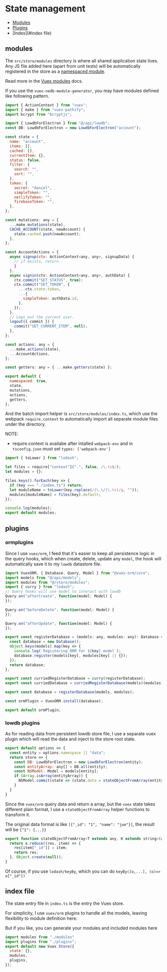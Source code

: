 # State management

- [Modules](#modules)
- [Plugins](#plugins)
- [Index](#index file)

## modules

The `src/store/modules` directory is where all shared application state lives. Any JS file added here (apart from unit tests) will be automatically registered in the store as a [namespaced module](https://vuex.vuejs.org/en/modules.html#namespacing).

Read more in the [Vuex modules](https://vuex.vuejs.org/en/modules.html) docs.

If you use the `vuex-nedb-module-generator`, you may have modules defined like
following pattern.

```javascript
import { ActionContext } from "vuex";
import { make } from "vuex-pathify";
import bcrypt from "bcryptjs";

import { LowdbForElectron } from "@/api/lowdb";
const DB: LowdbForElectron = new LowdbForElectron("account");

const state = {
  name: "account",
  items: [],
  cached: [],
  currentItem: {},
  status: false,
  filter: {
    search: "",
    sort: "",
  },
  token: {
    secret: "daniel",
    simpleToken: "",
    netlifyToken: "",
    firebaseToken: "",
  },
};

const mutations: any = {
  ...make.mutations(state),
  CACHE_ACCOUNT(state, newAccount) {
    state.cached.push(newAccount);
  },
};

const AccountActions = {
  async signup(ctx: ActionContext<any, any>, signupData) {
    // if exists, return
    }
  },
  async signin(ctx: ActionContext<any, any>, authData) {
    ctx.commit("SET_STATUS", true);
    ctx.commit("SET_TOKEN", {
      ...ctx.state.token,
      ...{
        simpleToken: authData.id,
      },
    });
  },
  // Logs out the current user.
  logout({ commit }) {
    commit("SET_CURRENT_ITEM", null);
  },
};

const actions: any = {
  ...make.actions(state),
  ...AccountActions,
};

const getters: any = { ...make.getters(state) };

export default {
  namespaced: true,
  state,
  mutations,
  actions,
  getters,
};
```

And the batch import helper is `src/store/modules/index.ts`, which use the
webpack `require.context` to automatically import all separate module files
under the directory.

NOTE:
 *  require.context is availabe after intalled `webpack-env` and in `tsconfig.json` must set `types: ['webpack-env']`

```javascript
import { toLower } from "lodash";

let files = require["context"](".", false, /\.ts$/);
let modules = {};

files.keys().forEach(key => {
  if (key === "./index.ts") return;
  let moduleName = toLower(key.replace(/(\.\/|\.ts)/g, ""));
  modules[moduleName] = files(key).default;
});

console.log(modules);
export default modules;
```

## plugins

### ormplugins

Since I use `vuex/orm`, I feed that it's easier to keep all persistence logic in
the query hooks, which when create, delete, update any `model`, the hook will
automatically save it to my `lowdb` datastore file.

```javascript
import VuexORM, { Database, Query, Model } from "@vuex-orm/core";
import models from "@/api/models";
import modules from "@/store/modules";
import { curry } from "lodash";
// Query hooks will use model to interact with lowdb
Query.on("afterCreate", function(model: Model) {
});

Query.on("beforeDelete", function(model: Model) {
});

Query.on("afterUpdate", function(model: Model) {
});

export const registerDatabase = (models: any, modules: any): Database => {
  const database = new Database();
  Object.keys(models).map(key => {
    console.log(`Registering ORM for ${key} model`);
    database.register(models[key], modules[key] || {});
  });
  return database;
};

export const curriedRegisterDatabase = curry(registerDatabase);
export const curriedDatabase = curriedRegisterDatabase(models)(modules);

export const database = registerDatabase(models, modules);

const ormPlugin = VuexORM.install(database);

export default ormPlugin;
```

### lowdb plugins

As for reading data from persistent lowdb store file, I use a separate vuex
plugin which will read the data and inject to the store root state.


```javascript
export default options => {
  const entity = options.namespace || "data";
  return store => {
    const DB: LowdbForElectron = new LowdbForElectron(entity);
    const entityArray: any[] = DB.all(entity);
    const NSModel: Model = models[entity];
    if (Array.isArray(entityArray)) {
      NSModel.commit(state => (state.data = stateObjectFromArray(entityArray)));
    }
  }
}
```

Since the `vuex/orm` query data and return a array, but the `vuex` state takes
different plain format, I use a `stateObjectFromArray` helper functions to
transform it.

The original data format is like `[{"_id": "1", "name": "joe"}]`, the result
will be `{"1": {...}}`

```javascript
export function stateObjectFromArray<T extends any, K extends string>(a: Array<T>): { K: T } {
  return a.reduce((res, item) => {
    res[item["_id"]] = item;
    return res;
  }, Object.create(null));
}
```

Of course, if you use `lodash/keyBy`, which you can do `keyBy([o,...], (o)=> o["_id"])`

## index file

The state entry file in `index.ts` is the entry the Vuex store.

For simplicity, I use `vuex/orm` plugins to handle all the models, leaving
flexibility to module definition here.

But if you like, you can generate your modules and included modules here

```javascript
import modules from "./modules"
import plugins from "./plugins";
export default new Vuex.Store({
  state: {},
  modules,
  plugins,
});
```
